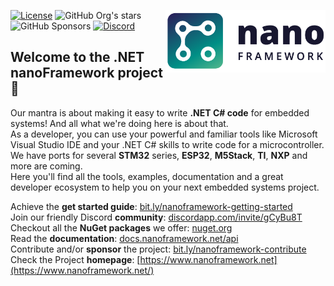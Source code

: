 <a href="https://www.nanoframework.net"><img src="https://raw.githubusercontent.com/nanoframework/Home/main/resources/logo/nanoFramework-repo-logo.png" alt="nanoframework logo" align="right" height="100" /></a>

[![License](https://img.shields.io/badge/License-MIT-blue.svg)](LICENSE)
![GitHub Org's stars](https://img.shields.io/github/stars/nanoframework)
![GitHub Sponsors](https://img.shields.io/github/sponsors/nanoframework)
[![Discord](https://img.shields.io/discord/478725473862549535.svg?logo=discord&logoColor=white&label=Discord&color=7289DA)](https://discord.gg/gCyBu8T)

## Welcome to the .NET **nanoFramework** project 👋

Our mantra is about making it easy to write **.NET C# code** for embedded systems! And all what we're doing here is about that.<br>
As a developer, you can use your powerful and familiar tools like Microsoft Visual Studio IDE and your .NET C# skills to write code for a microcontroller. We have ports for several **STM32** series, **ESP32**, **M5Stack**, **TI**, **NXP** and more are coming.<br>
Here you'll find all the tools, examples, documentation and a great developer ecosystem to help you on your next embedded systems project.

Achieve the **get started guide**: [bit.ly/nanoframework-getting-started](https://docs.nanoframework.net/content/getting-started-guides/getting-started-managed.html)<br>
Join our friendly Discord **community**: [discordapp.com/invite/gCyBu8T](https://discordapp.com/invite/gCyBu8T)<br>
Checkout all the **NuGet packages** we offer: [nuget.org](https://www.nuget.org/profiles/nanoframework)<br>
Read the **documentation**: [docs.nanoframework.net/api](https://docs.nanoframework.net/api)<br>
Contribute and/or **sponsor** the project: [bit.ly/nanoframework-contribute](https://docs.nanoframework.net/content/contributing/index.html)<br>
Check the Project **homepage**: [https://www.nanoframework.net](https://www.nanoframework.net/)<br>
